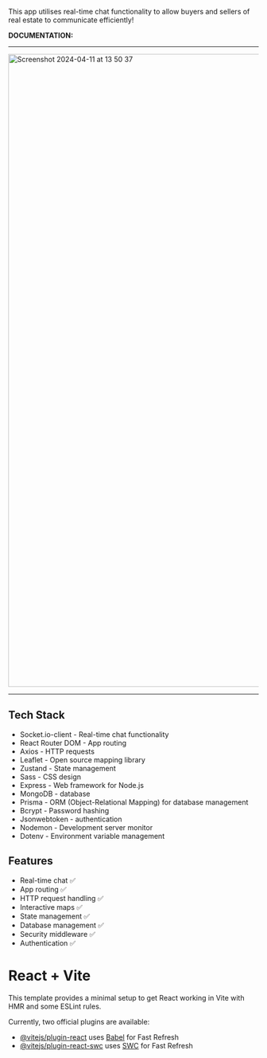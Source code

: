 This app utilises real-time chat functionality to allow buyers and sellers of real estate to communicate efficiently!

**DOCUMENTATION:**

---

<img width="1271" alt="Screenshot 2024-04-11 at 13 50 37" src="https://github.com/Meshclan1/real-estate-app/assets/100096778/413262f1-94bc-4dbd-baf8-991380a217d1">

---

## Tech Stack

- Socket.io-client - Real-time chat functionality
- React Router DOM - App routing
- Axios - HTTP requests
- Leaflet - Open source mapping library
- Zustand - State management
- Sass - CSS design
- Express - Web framework for Node.js
- MongoDB - database
- Prisma - ORM (Object-Relational Mapping) for database management
- Bcrypt - Password hashing
- Jsonwebtoken - authentication
- Nodemon - Development server monitor
- Dotenv - Environment variable management

## Features

- Real-time chat ✅
- App routing ✅
- HTTP request handling ✅
- Interactive maps ✅
- State management ✅
- Database management ✅
- Security middleware ✅
- Authentication ✅


# React + Vite

This template provides a minimal setup to get React working in Vite with HMR and some ESLint rules.

Currently, two official plugins are available:

- [@vitejs/plugin-react](https://github.com/vitejs/vite-plugin-react/blob/main/packages/plugin-react/README.md) uses [Babel](https://babeljs.io/) for Fast Refresh
- [@vitejs/plugin-react-swc](https://github.com/vitejs/vite-plugin-react-swc) uses [SWC](https://swc.rs/) for Fast Refresh
